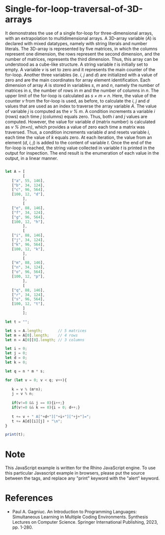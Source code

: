 # Single-for-loop-traversal-of-3D-arrays

It demonstrates the use of a single for-loop for three-dimensional arrays, with an extrapolation to multidimensional arrays. A 3D-array variable (<i>A</i>) is declared with mixed datatypes, namely with string literals and number literals. The 3D-array is represented by five matrices, in which the columns represent one dimension, the rows represent the second dimension, and the number of matrices, represents the third dimension. Thus, this array can be understood as a cube-like structure. A string variable <i>t</i> is initially set to empty. A variable <i>v</i> is set to zero and it represents the main counter of the for-loop. Another three variables (ie. <i>i</i>, <i>j</i> and <i>d</i>) are initialized with a value of zero and are the main coordinates for array element identification. Each dimension of array <i>A</i> is stored in variables <i>s</i>, <i>m</i> and <i>n</i>, namely the number of matrices in <i>s</i>, the number of rows in <i>m</i> and the number of columns in <i>n</i>. The upper limit of the for-loop is calculated as <i>s × m × n</i>. Here, the value of the counter <i>v</i> from the for-loop is used, as before, to calculate the <i>i</i>, <i>j</i> and <i>d</i> values that are used as an index to traverse the array variable <i>A</i>. The value of variable <i>j</i> is computed as the <i>v % m</i>. A condition increments a variable <i>i</i> (rows) each time <i>j</i> (columns) equals zero. Thus, both <i>i</i> and <i>j</i> values are computed. However, the value for variable <i>d</i> (matrix number) is calculated as <i>v % (m×n)</i>, which provides a value of zero each time a matrix was traversed. Thus, a condition increments variable <i>d</i> and resets variable <i>i</i>, each time the value of <i>k</i> equals zero. At each iteration, the value from an element (<i>d</i>, <i>i</i>, <i>j</i>) is added to the content of variable <i>t</i>. Once the end of the for-loop is reached, the string value collected in variable <i>t</i> is printed in the output for inspection. The end result is the enumeration of each value in the output, in a linear manner.

```javascript

let A = [
        [
   ["a", 55, 146],
   ["b", 34, 124],
   ["c", 96, 564],
   [100, 12, "d"],
        ],
        [
   ["e", 88, 146],
   ["f", 34, 124],
   ["g", 96, 564],
   [100, 12, "h"],
        ],
        [
   ["i", 88, 146],
   ["j", 34, 124],
   ["k", 96, 564],
   [100, 12, "k"],
        ],
        [
   ["m", 88, 146],
   ["n", 34, 124],
   ["o", 96, 564],
   [100, 12, "p"],
        ],
        [
   ["q", 88, 146],
   ["r", 34, 124],
   ["s", 96, 564],
   [100, 12, "t"],
        ]
        ];

let t = "";

let s = A.length;       // 5 matrices
let m = A[0].length;    // 4 rows
let n = A[0][0].length; // 3 columns

let i = 0;
let j = 0;
let d = 0;
let k = 0;

let q = n * m * s;

for (let v = 0; v < q; v++){
    
   k = v % (m*n);
   j = v % n;
   
   if(v!=0 && j == 0){i++;}
   if(v!=0 && k == 0){i = 0; d++;}
   
   t += v + " A["+d+"]["+i+"]["+j+"]=";
   t += A[d][i][j] + "\n";
}

print(t);

```


# Note

This JavaScript example is written for the Rhino JavaScript engine. To use this particular Javascript example in browsers, please put the source between the <script></script> tags, and replace any "print" keyword with the "alert" keyword.

# References

- Paul A. Gagniuc. An Introduction to Programming Languages: Simultaneous Learning in Multiple Coding Environments. Synthesis Lectures on Computer Science. Springer International Publishing, 2023, pp. 1-280.

